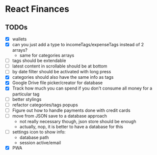 # React Finances

## TODOs

- [x] wallets
- [x] can you just add a type to incomeTags/expenseTags instead of 2 arrays?
  - same for categories arrays
- [ ] tags should be extendable
- [ ] latest content in scrollable should be at bottom
- [ ] by date filter should be activated with long press
- [x] categories should also have the same info as tags
- [x] Google Drive file picker/creator for database
- [x] Track how much you can spend if you don't consume all money for a particular tag
- [ ] better stylings
- [ ] refactor categories/tags popups
- [ ] Figure out how to handle payments done with credit cards
- [ ] move from JSON save to a database approach
  - not really necessary though, json store should be enough
  - actually, nop, it is better to have a database for this
- [ ] settings icon to show info:
  - database path
  - session active/email
- [x] PWA
